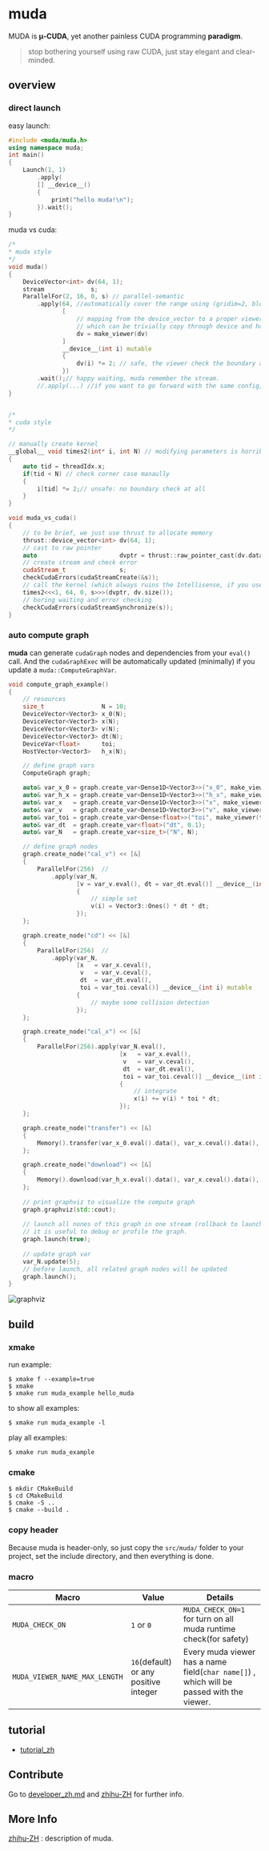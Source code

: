 # muda
MUDA is **μ-CUDA**, yet another painless CUDA programming **paradigm**.

> stop bothering yourself using raw CUDA, just stay elegant and clear-minded.

## overview

### direct launch

easy launch:

```c++
#include <muda/muda.h>
using namespace muda;
int main()
{
    Launch(1, 1)
        .apply(
        [] __device__() 
        {
            print("hello muda!\n"); 
        }).wait();
}
```

muda vs cuda:

```c++
/* 
* muda style
*/
void muda()
{
    DeviceVector<int> dv(64, 1);
    stream             s;
    ParallelFor(2, 16, 0, s) // parallel-semantic
        .apply(64, //automatically cover the range using (gridim=2, blockdim=16)
               [
                   // mapping from the device_vector to a proper viewer
                   // which can be trivially copy through device and host
                   dv = make_viewer(dv) 
               ] 
               __device__(int i) mutable
               { 
                   dv(i) *= 2; // safe, the viewer check the boundary automatically
               })
        .wait();// happy waiting, muda remember the stream.
    	//.apply(...) //if you want to go forward with the same config, just call .apply() again.
}


/* 
* cuda style
*/

// manually create kernel
__global__ void times2(int* i, int N) // modifying parameters is horrible
{
    auto tid = threadIdx.x;
    if(tid < N) // check corner case manaully
    {
        i[tid] *= 2;// unsafe: no boundary check at all
    }
}

void muda_vs_cuda()
{
    // to be brief, we just use thrust to allocate memory
    thrust::device_vector<int> dv(64, 1);
    // cast to raw pointer
    auto                       dvptr = thrust::raw_pointer_cast(dv.data());
    // create stream and check error
    cudaStream_t               s;
    checkCudaErrors(cudaStreamCreate(&s));
    // call the kernel (which always ruins the Intellisense, if you use VS.)
    times2<<<1, 64, 0, s>>>(dvptr, dv.size());
    // boring waiting and error checking
    checkCudaErrors(cudaStreamSynchronize(s));
}
```

### auto compute graph

**muda** can generate `cudaGraph` nodes and dependencies from your `eval()` call. And the `cudaGraphExec` will be automatically updated (minimally) if you update a `muda::ComputeGraphVar`. 

```c++
void compute_graph_example()
{    
	// resources
    size_t                N = 10;
    DeviceVector<Vector3> x_0(N);
    DeviceVector<Vector3> x(N);
    DeviceVector<Vector3> v(N);
    DeviceVector<Vector3> dt(N);
    DeviceVar<float>      toi;
    HostVector<Vector3>   h_x(N);

    // define graph vars
    ComputeGraph graph;

    auto& var_x_0 = graph.create_var<Dense1D<Vector3>>("x_0", make_viewer(x_0));
    auto& var_h_x = graph.create_var<Dense1D<Vector3>>("h_x", make_viewer(h_x));
    auto& var_x   = graph.create_var<Dense1D<Vector3>>("x", make_viewer(x));
    auto& var_v   = graph.create_var<Dense1D<Vector3>>("v", make_viewer(v));
    auto& var_toi = graph.create_var<Dense<float>>("toi", make_viewer(toi));
    auto& var_dt  = graph.create_var<float>("dt", 0.1);
    auto& var_N   = graph.create_var<size_t>("N", N);

    // define graph nodes
    graph.create_node("cal_v") << [&]
    {
        ParallelFor(256)  //
            .apply(var_N,
                   [v = var_v.eval(), dt = var_dt.eval()] __device__(int i) mutable
                   {
                       // simple set
                       v(i) = Vector3::Ones() * dt * dt;
                   });
    };

    graph.create_node("cd") << [&]
    {
        ParallelFor(256)  //
            .apply(var_N,
                   [x   = var_x.ceval(),
                    v   = var_v.ceval(),
                    dt  = var_dt.eval(),
                    toi = var_toi.ceval()] __device__(int i) mutable
                   {
                       // maybe some collision detection
                   });
    };

    graph.create_node("cal_x") << [&]
    {
        ParallelFor(256).apply(var_N.eval(),
                               [x   = var_x.eval(),
                                v   = var_v.ceval(),
                                dt  = var_dt.eval(),
                                toi = var_toi.ceval()] __device__(int i) mutable
                               {
                                   // integrate
                                   x(i) += v(i) * toi * dt;
                               });
    };

    graph.create_node("transfer") << [&]
    {
        Memory().transfer(var_x_0.eval().data(), var_x.ceval().data(), N * sizeof(Vector3));
    };

    graph.create_node("download") << [&]
    {
        Memory().download(var_h_x.eval().data(), var_x.ceval().data(), N * sizeof(Vector3));
    };
	
    // print graphviz to visualize the compute graph
    graph.graphviz(std::cout);
    
    // launch all nones of this graph in one stream (rollback to launch kernels on a single stream)
    // it is useful to debug or profile the graph.
    graph.launch(true);
    
    // update graph var
    var_N.update(5);
    // before launch, all related graph nodes will be updated
    graph.launch();
}
```

![graphviz](README.assets/graphviz.svg)

## build

### xmake

run example:

```shell
$ xmake f --example=true
$ xmake 
$ xmake run muda_example hello_muda
```
to show all examples:

```shell
$ xmake run muda_example -l
```
play all examples:

```shell
$ xmake run muda_example
```
### cmake

```shell
$ mkdir CMakeBuild
$ cd CMakeBuild
$ cmake -S ..
$ cmake --build .
```

### copy header

Because muda is header-only, so just copy the `src/muda/` folder to your project, set the include directory, and then everything is done.

### macro

| Macro                         | Value                                 | Details                                                      |
| ----------------------------- | ------------------------------------- | ------------------------------------------------------------ |
| `MUDA_CHECK_ON`               | `1` or `0`                            | `MUDA_CHECK_ON=1` for turn on all muda runtime check(for safety) |
| `MUDA_VIEWER_NAME_MAX_LENGTH` | `16`(default) or any positive integer | Every muda viewer has a name field(`char name[]`) , which will be passed with the viewer. |

## tutorial

- [tutorial_zh](./doc/tutorial_zh.md)

## Contribute

Go to [developer_zh.md](./doc/developer_zh.md) and [zhihu-ZH](https://zhuanlan.zhihu.com/p/592439225) for further info.

## More Info

[zhihu-ZH](https://zhuanlan.zhihu.com/p/592439225) :  description of muda.





